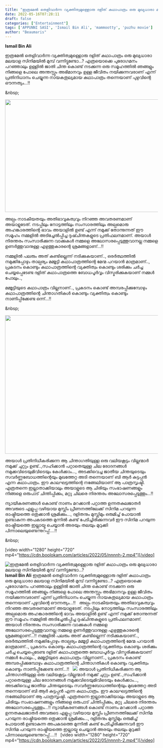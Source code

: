 ```yaml
---
title: "ഇത്രമേൽ തെളിവാർന്ന വ്യക്തിത്വമുള്ളൊരു ദളിത് കഥാപാത്രം ഒരു മുഖ്യധാരാ മലയാള സിനിമയിൽ മുമ്പ് വന്നിട്ടുണ്ടോ...?"
date: 2022-05-16T07:28:11
draft: false
categories: ["Entertainment"]
tags: ['APPUNNI SASI', 'Ismail Bin Ali', 'mammootty', 'puzhu movie']
author: "Beaumaris"
---
```


<strong>Ismail Bin Ali</strong>

ഇത്രമേൽ തെളിവാർന്ന വ്യക്തിത്വമുള്ളൊരു ദളിത് കഥാപാത്രം ഒരു മുഖ്യധാരാ മലയാള സിനിമയിൽ മുമ്പ് വന്നിട്ടുണ്ടോ...? എത്രയൊക്കെ പുരോഗമനം പറഞ്ഞാലും ഉള്ളിൽ ജാതി ചിന്ത കൊണ്ട് നടക്കുന്ന ഒരു സമൂഹത്തിൽ ഞങ്ങളും നിങ്ങളെ പോലെ അന്തസ്സും അഭിമാനവും ഉള്ള ജീവിതം നയിക്കുന്നവരാണ് എന്ന് പ്രതിനിധാനം ചെയ്യുന്ന നായകതുല്യമായ കഥാപാത്രം തന്നെയാണ് പുഴുവിന്റെ ഔന്നത്യം...!!

&amp;nbsp;

<img class="wp-image-334558 aligncenter" src="https://cdn.boolokam.com/articles/2022/05/fwfwfwfwfff.jpg" alt="" width="614" height="370" />

അല്പം നാടകീയതയും അതിഭാവുകത്വവും നിറഞ്ഞ അവതരണമാണ് അയാളുടേത്. നടപ്പിലും നോട്ടത്തിലും സംസാരത്തിലും അല്പമൊരു അഹങ്കാരത്തിന്റെ ഭാവം അയാളിൽ ഉണ്ട് എന്ന് നമുക്ക് തോന്നുന്നത് ഈ സമൂഹം നമ്മളിൽ അടിച്ചേൽപ്പിച്ച ദുഷ്ചിന്തകളുടെ പ്രതിഫലനമാണ്. അയാൾ നിരന്തരം സംസാരിക്കുന്ന വാക്കുകൾ നമ്മളെ അലോസരപ്പെടുത്തുവാനല്ല നമ്മളെ ഉണർത്തുവാനുള്ള എഴുത്തുകാരന്റെ ശ്രമങ്ങളാണ്...!!

നമ്മളിൽ പലരും അത് കണ്ടില്ലെന്ന് നടിക്കുകയാണ്.., ഒരർത്ഥത്തിൽ നമുക്കിപ്പോഴും താല്പര്യം മമ്മൂട്ടി കഥാപാത്രത്തിന്റെ മേന്മ പറയാൻ മാത്രമാണ്.., പ്രകടനം കൊണ്ടും കഥാപാത്രത്തിന്റെ വ്യക്തിത്വം കൊണ്ടും ശരിക്കും ചർച്ച ചെയ്യപ്പെടേണ്ട ദളിത് കഥാപാത്രത്തെ ബോധപൂർവ്വം വിസ്മരിക്കുകയാണ് നമ്മൾ പോലും..,

മമ്മൂട്ടിയുടെ കഥാപാത്രം വില്ലനാണ്.., പ്രകടനം കൊണ്ട് അമ്പരപ്പിക്കുമ്പോഴും കഥാപാത്രത്തിന്റെ ചിന്താഗതികൾ കൊണ്ടും വ്യക്തിത്വം കൊണ്ടും നാണിപ്പിക്കേണ്ട ഒന്ന്...!!

&amp;nbsp;

<img class="wp-image-334559 aligncenter" src="https://cdn.boolokam.com/articles/2022/05/appunnisasi.webp" alt="" width="819" height="455" />

അയാൾ പ്രതിനിധീകരിക്കുന്ന ആ ചിന്താഗതിയുള്ള ഒരു വലിയകൂട്ടം വില്ലന്മാർ നമുക്ക് ചുറ്റും ഉണ്ട്..,സഹിക്കാൻ പറ്റാതെയുള്ള ചില രോദനങ്ങൾ നമുക്കവിടെയുമിവിടെയും കേൾക്കാം..., അടക്കിവെച്ച ജാതീയ ചിന്തയുടെയും സവർണ്ണബോധത്തിന്റെയും മുഖത്തേറ്റ അടി തന്നെയാണ് ബി ആർ കുട്ടപ്പൻ എന്ന കഥാപാത്രം. ഈ കാലഘട്ടത്തിന്റെ നങ്ങേലിയാണ് ആ പാത്രസൃഷ്ടി. എത്രതന്നെ ഇല്ലാതാക്കിയാലും അയാളുടെ ആ ചിരിയും സംഭാഷണങ്ങളും നിങ്ങളെ ഒരുപാട് ചിന്തിപ്പിക്കും, മറ്റു ചിലരെ നിരന്തരം അലോസരപ്പെടുത്തും...!!

ന്യായീകരണങ്ങൾ കൊണ്ട് നാണം മറക്കാൻ പറ്റാത്ത ഉന്നതകുലജാതർ അവരുടെ എളുപ്പ വഴിയായ മുസ്ലിം പ്രീണനത്തിലേക്ക് സിനിമ പറയുന്ന രാഷ്ട്രീയത്തെ ഒതുക്കാൻ ശ്രമിക്കും..., ദളിതനും മുസ്ലിമും ഒരുമിച്ച് പോയാൽ ഉണ്ടാകുന്ന അപകടത്തെ മുന്നിൽ കണ്ട് പേടിച്ചിരിക്കുന്നവർ ഈ സിനിമ പറയുന്ന രാഷ്ട്രീയത്തെ ഇല്ലായ്മ ചെയ്യാൻ അരയും തലയും മുറുക്കി പിന്നാലെയുണ്ടെന്നുറപ്പ്....!!

&amp;nbsp;

[video width="1280" height="720" mp4="https://cdn.boolokam.com/articles/2022/05/nnnnh-2.mp4"][/video]


![ഇത്രമേൽ തെളിവാർന്ന വ്യക്തിത്വമുള്ളൊരു ദളിത് കഥാപാത്രം ഒരു മുഖ്യധാരാ മലയാള സിനിമയിൽ മുമ്പ് വന്നിട്ടുണ്ടോ...?](https://cdn.boolokam.com/articles/2022/05/fwfwfwfwfff.jpg)**Ismail Bin Ali** ഇത്രമേൽ തെളിവാർന്ന വ്യക്തിത്വമുള്ളൊരു ദളിത് കഥാപാത്രം ഒരു മുഖ്യധാരാ മലയാള സിനിമയിൽ മുമ്പ് വന്നിട്ടുണ്ടോ...? എത്രയൊക്കെ പുരോഗമനം പറഞ്ഞാലും ഉള്ളിൽ ജാതി ചിന്ത കൊണ്ട് നടക്കുന്ന ഒരു സമൂഹത്തിൽ ഞങ്ങളും നിങ്ങളെ പോലെ അന്തസ്സും അഭിമാനവും ഉള്ള ജീവിതം നയിക്കുന്നവരാണ് എന്ന് പ്രതിനിധാനം ചെയ്യുന്ന നായകതുല്യമായ കഥാപാത്രം തന്നെയാണ് പുഴുവിന്റെ ഔന്നത്യം...!! &nbsp; അല്പം നാടകീയതയും അതിഭാവുകത്വവും നിറഞ്ഞ അവതരണമാണ് അയാളുടേത്. നടപ്പിലും നോട്ടത്തിലും സംസാരത്തിലും അല്പമൊരു അഹങ്കാരത്തിന്റെ ഭാവം അയാളിൽ ഉണ്ട് എന്ന് നമുക്ക് തോന്നുന്നത് ഈ സമൂഹം നമ്മളിൽ അടിച്ചേൽപ്പിച്ച ദുഷ്ചിന്തകളുടെ പ്രതിഫലനമാണ്. അയാൾ നിരന്തരം സംസാരിക്കുന്ന വാക്കുകൾ നമ്മളെ അലോസരപ്പെടുത്തുവാനല്ല നമ്മളെ ഉണർത്തുവാനുള്ള എഴുത്തുകാരന്റെ ശ്രമങ്ങളാണ്...!! നമ്മളിൽ പലരും അത് കണ്ടില്ലെന്ന് നടിക്കുകയാണ്.., ഒരർത്ഥത്തിൽ നമുക്കിപ്പോഴും താല്പര്യം മമ്മൂട്ടി കഥാപാത്രത്തിന്റെ മേന്മ പറയാൻ മാത്രമാണ്.., പ്രകടനം കൊണ്ടും കഥാപാത്രത്തിന്റെ വ്യക്തിത്വം കൊണ്ടും ശരിക്കും ചർച്ച ചെയ്യപ്പെടേണ്ട ദളിത് കഥാപാത്രത്തെ ബോധപൂർവ്വം വിസ്മരിക്കുകയാണ് നമ്മൾ പോലും.., മമ്മൂട്ടിയുടെ കഥാപാത്രം വില്ലനാണ്.., പ്രകടനം കൊണ്ട് അമ്പരപ്പിക്കുമ്പോഴും കഥാപാത്രത്തിന്റെ ചിന്താഗതികൾ കൊണ്ടും വ്യക്തിത്വം കൊണ്ടും നാണിപ്പിക്കേണ്ട ഒന്ന്...!! &nbsp; ![](https://cdn.boolokam.com/articles/2022/05/appunnisasi.webp) അയാൾ പ്രതിനിധീകരിക്കുന്ന ആ ചിന്താഗതിയുള്ള ഒരു വലിയകൂട്ടം വില്ലന്മാർ നമുക്ക് ചുറ്റും ഉണ്ട്..,സഹിക്കാൻ പറ്റാതെയുള്ള ചില രോദനങ്ങൾ നമുക്കവിടെയുമിവിടെയും കേൾക്കാം..., അടക്കിവെച്ച ജാതീയ ചിന്തയുടെയും സവർണ്ണബോധത്തിന്റെയും മുഖത്തേറ്റ അടി തന്നെയാണ് ബി ആർ കുട്ടപ്പൻ എന്ന കഥാപാത്രം. ഈ കാലഘട്ടത്തിന്റെ നങ്ങേലിയാണ് ആ പാത്രസൃഷ്ടി. എത്രതന്നെ ഇല്ലാതാക്കിയാലും അയാളുടെ ആ ചിരിയും സംഭാഷണങ്ങളും നിങ്ങളെ ഒരുപാട് ചിന്തിപ്പിക്കും, മറ്റു ചിലരെ നിരന്തരം അലോസരപ്പെടുത്തും...!! ന്യായീകരണങ്ങൾ കൊണ്ട് നാണം മറക്കാൻ പറ്റാത്ത ഉന്നതകുലജാതർ അവരുടെ എളുപ്പ വഴിയായ മുസ്ലിം പ്രീണനത്തിലേക്ക് സിനിമ പറയുന്ന രാഷ്ട്രീയത്തെ ഒതുക്കാൻ ശ്രമിക്കും..., ദളിതനും മുസ്ലിമും ഒരുമിച്ച് പോയാൽ ഉണ്ടാകുന്ന അപകടത്തെ മുന്നിൽ കണ്ട് പേടിച്ചിരിക്കുന്നവർ ഈ സിനിമ പറയുന്ന രാഷ്ട്രീയത്തെ ഇല്ലായ്മ ചെയ്യാൻ അരയും തലയും മുറുക്കി പിന്നാലെയുണ്ടെന്നുറപ്പ്....!! &nbsp; [video width="1280" height="720" mp4="https://cdn.boolokam.com/articles/2022/05/nnnnh-2.mp4"][/video]
